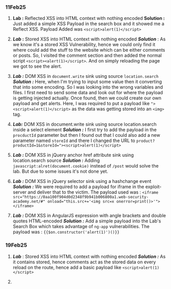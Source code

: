### 11Feb25

1.  **Lab :** Reflected XSS into HTML context with nothing encoded
	**Solution :** Just added a simple XSS Payload in the search box and it showed me a Reflect XSS. Payload Added was `<script>alert(1)</script>` 

2. ***Lab* :** Stored XSS into HTML context with nothing encoded
	***Solution*** : As we know it's a stored XSS Vulnerability, hence we could only find it where could add the stuff to the website which can be either comments or posts. So, I visited the comment section and then added the normal script `<script><alert(1)</script>`. And on simply reloading the page we got to see the alert.

3. ***Lab :*** DOM XSS in `document.write` sink using source `location.search`
	***Solution :*** Here, when I'm trying to input some value then it converting that into some encoding. So I was looking into the wrong variables and files. I first need to send some data and look out for where the payload is getting injected actually. Once found, then we could create our own payload and get alerts. Here, I was required to put a payload like `"><script>alert(1)</script>` as the data was getting stored into an `<img>` tag.

4. ***Lab:*** DOM XSS in document.write sink using source location.search inside a select element
	***Solution :***  I first try to add the payload in the `procductId` parameter but then I found out that I could also add a new parameter named `storeId` and there I changed the URL to `product?productId=1&storeId="><script>alert(1)</script>`

5. ***Lab :***  DOM XSS in jQuery anchor href attribute sink using location.search source
	***Solution :*** Adding `javascript:alret(document.cookie)` instead of `/post` would solve the lab. But due to some issues it's not done yet.

6. ***Lab :*** DOM XSS in jQuery selector sink using a hashchange event
	***Solution :***  We were required to add a payload for iframe in the exploit-server and deliver that to the victim. The payload used was : `<iframe src="https://0aa100f904d0d2348f9b941b006800a1.web-security-academy.net/#" onload="this.src+='<img src=x onerror=print()>'"></iframe>`

7. ***Lab :*** DOM XSS in AngularJS expression with angle brackets and double quotes HTML-encoded
	***Solution :*** Add a simple payload into the Lab's Search Box which takes advantage of `ng-app` vulnerabilities. The payload was : `{{$on.constructor('alert(1)')()}}` 

### 19Feb25

1. ***Lab*** : Stored XSS into HTML context with nothing encoded
	***Solution :*** As it contains stored, hence comments act as the stored data on every reload on the route, hence add a basic payload like `<script>alert(1)</script>`

2. 